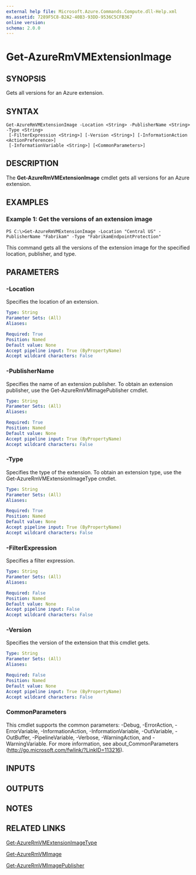 ```yaml
---
external help file: Microsoft.Azure.Commands.Compute.dll-Help.xml
ms.assetid: 7289F5C8-B2A2-40B3-93DD-9536C5CFB367
online version:
schema: 2.0.0
---
```


# Get-AzureRmVMExtensionImage

## SYNOPSIS
Gets all versions for an Azure extension.

## SYNTAX

```
Get-AzureRmVMExtensionImage -Location <String> -PublisherName <String> -Type <String>
 [-FilterExpression <String>] [-Version <String>] [-InformationAction <ActionPreference>]
 [-InformationVariable <String>] [<CommonParameters>]
```

## DESCRIPTION
The **Get-AzureRmVMExtensionImage** cmdlet gets all versions for an Azure extension.

## EXAMPLES

### Example 1: Get the versions of an extension image
```
PS C:\>Get-AzureRmVMExtensionImage -Location "Central US" -PublisherName "Fabrikam" -Type "FabrikamEndpointProtection"
```

This command gets all the versions of the extension image for the specified location, publisher, and type.

## PARAMETERS

### -Location
Specifies the location of an extension.

```yaml
Type: String
Parameter Sets: (All)
Aliases:

Required: True
Position: Named
Default value: None
Accept pipeline input: True (ByPropertyName)
Accept wildcard characters: False
```

### -PublisherName
Specifies the name of an extension publisher.
To obtain an extension publisher, use the Get-AzureRmVMImagePublisher cmdlet.

```yaml
Type: String
Parameter Sets: (All)
Aliases:

Required: True
Position: Named
Default value: None
Accept pipeline input: True (ByPropertyName)
Accept wildcard characters: False
```

### -Type
Specifies the type of the extension.
To obtain an extension type, use the Get-AzureRmVMExtensionImageType cmdlet.

```yaml
Type: String
Parameter Sets: (All)
Aliases:

Required: True
Position: Named
Default value: None
Accept pipeline input: True (ByPropertyName)
Accept wildcard characters: False
```

### -FilterExpression
Specifies a filter expression.

```yaml
Type: String
Parameter Sets: (All)
Aliases:

Required: False
Position: Named
Default value: None
Accept pipeline input: False
Accept wildcard characters: False
```

### -Version
Specifies the version of the extension that this cmdlet gets.

```yaml
Type: String
Parameter Sets: (All)
Aliases:

Required: False
Position: Named
Default value: None
Accept pipeline input: True (ByPropertyName)
Accept wildcard characters: False
```

### CommonParameters
This cmdlet supports the common parameters: -Debug, -ErrorAction, -ErrorVariable, -InformationAction, -InformationVariable, -OutVariable, -OutBuffer, -PipelineVariable, -Verbose, -WarningAction, and -WarningVariable. For more information, see about_CommonParameters (http://go.microsoft.com/fwlink/?LinkID=113216).

## INPUTS

## OUTPUTS

## NOTES

## RELATED LINKS

[Get-AzureRmVMExtensionImageType](./Get-AzureRmVMExtensionImageType.md)

[Get-AzureRmVMImage](./Get-AzureRmVMImage.md)

[Get-AzureRmVMImagePublisher](./Get-AzureRmVMImagePublisher.md)